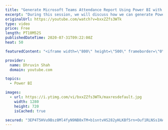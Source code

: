 ```yaml
---
title: "Generate Microsoft Teams Attendance Report Using Power BI with few Clicks"
excerpt: "During this session, we will discuss how we can generate Power BI report for our Meeting Attendance with just few clicks.  I have developed one Power BI report which will take input from Teams Attendance report and develop stunning, Powerful Power BI report for us. All the steps I have mentioned in detail."
originalUrl: https://youtube.com/watch?v=bxxZZfs3WTk
type: video
price: Free
length: PT10M52S
publishedDateTime: 2020-07-31T09:22:00Z
heat: 50

featuredContent: "<iframe width=\"800\" height=\"500\" frameborder=\"0\" src=\"https://www.youtube.com/embed/bxxZZfs3WTk\" allow=\"accelerometer; autoplay; encrypted-media; gyroscope; picture-in-picture\" allowfullscreen></iframe>"

provider:
  name: Dhruvin Shah
  domain: youtube.com

topics:
  - Power BI

images:
  - url: https://i.ytimg.com/vi/bxxZZfs3WTk/maxresdefault.jpg
    width: 1280
    height: 720
    isCached: true

secured: "3EP4T5HVu9Bsz8Ml4fyN9NB0xTM+b1sntvHS282yHLKBf5rn+Ouf1RLNSs1HAxunjmSEnKS/2sU3T8U/+P7LlaUs+9KkfaFNquXC8k2A975APRAAchpPPdcvsNft54FAjDfHB/uJB1eCNQNzX0o4HmdRWgDAVREkTa+VIUKeG1A9OxyR4h6nAdqJI9HWof5RV9glCb5Da9O4eOBG6ET0sADTeeL+f9Plw2APpeinWjwlI8uQSrPEhHrVaxOhZnYetyWUc54CcnEFuVtpcwIEoSGQthryNezzC1rhWOh9YgoAS3miQfacj+uwXLvI7y99ylC4bMKIRTfpQE+1+/J9lrpusXLExPiC/ElcLUAxOvZDWart+LnE6eZ9pphFaTHlbVXgW2cNAWEfDxP6XaJ+LXnw8Zn3F+XO8gA5znhWJeg=;1xbSsPJAj20uVhLlKCt0Zg=="
---
```


